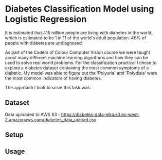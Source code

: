 # Diabetes Classification Model using Logistic Regression
It is estimated that 415 million people are living with diabetes in the world, which is estimated to be 1 in 11 of the world's adult population. 46% of people with diabetes are undiagnosed.

As part of the Coders of Colour Computer Vision course we were taught about many different machine learning algorithms and how they can be used to solve real world problems. For the classification practical I chose to explore a diabetes dataset containing the most common symptoms of a diabetic. My model was able to figure out tha 'Polyuria' and 'Polydisia' were the most common indicators of having diabetes.

The approach I took to solve this task was:
<!-- <ol>
  <li>Retrieve my dataset fron kaggle.</li>
  <li>Calculate a score for each of the positions.</li>
  <li>Move the block to the position with the highest score and repeat.</li>
</ol>

The python libraries I used were pandas, numpy, sklearn, seaborn and matplotlib. -->

## Dataset ##
Data uploaded to AWS S3 - https://diabetes-data-mka.s3.eu-west-2.amazonaws.com/diabetes_data_upload.csv

## Setup ##
<!-- All of the code was only tested using Python 3.7.0 so I'd recommend using it as well. Before starting, setup a virtual environment and within that environment, install the dependencies. All dependancies are included in requirements.txt (created using pipreqs) <br />
```
pip install requirements.txt
``` -->

## Usage ##
<!-- Run the game by running tetris.py
```
python tetris.py
```
<br />To DISABLE the autoplayer, go to `te_settings.py`and set the boolean variable `DEFAULT_AUTOPLAY` to `false`
<br />Controls:
<br />`a`- Move Left
<br />`s`- Move Right
<br />`k`- Rotate Left
<br />`l`- Rotate Right
<br />`space`- Hard drop
<br /><strong>Compatibility: python version 3.7.0 or later</strong> -->
